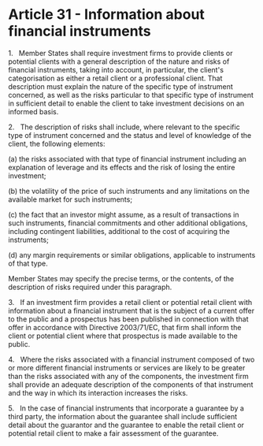 # Article 31 - Information about financial instruments


1.   Member States shall require investment firms to provide clients or potential clients with a general description of the nature and risks of financial instruments, taking into account, in particular, the client's categorisation as either a retail client or a professional client. That description must explain the nature of the specific type of instrument concerned, as well as the risks particular to that specific type of instrument in sufficient detail to enable the client to take investment decisions on an informed basis.

2.   The description of risks shall include, where relevant to the specific type of instrument concerned and the status and level of knowledge of the client, the following elements:

(a) the risks associated with that type of financial instrument including an explanation of leverage and its effects and the risk of losing the entire investment;

(b) the volatility of the price of such instruments and any limitations on the available market for such instruments;

(c) the fact that an investor might assume, as a result of transactions in such instruments, financial commitments and other additional obligations, including contingent liabilities, additional to the cost of acquiring the instruments;

(d) any margin requirements or similar obligations, applicable to instruments of that type.

Member States may specify the precise terms, or the contents, of the description of risks required under this paragraph.

3.   If an investment firm provides a retail client or potential retail client with information about a financial instrument that is the subject of a current offer to the public and a prospectus has been published in connection with that offer in accordance with Directive 2003/71/EC, that firm shall inform the client or potential client where that prospectus is made available to the public.

4.   Where the risks associated with a financial instrument composed of two or more different financial instruments or services are likely to be greater than the risks associated with any of the components, the investment firm shall provide an adequate description of the components of that instrument and the way in which its interaction increases the risks.

5.   In the case of financial instruments that incorporate a guarantee by a third party, the information about the guarantee shall include sufficient detail about the guarantor and the guarantee to enable the retail client or potential retail client to make a fair assessment of the guarantee.
